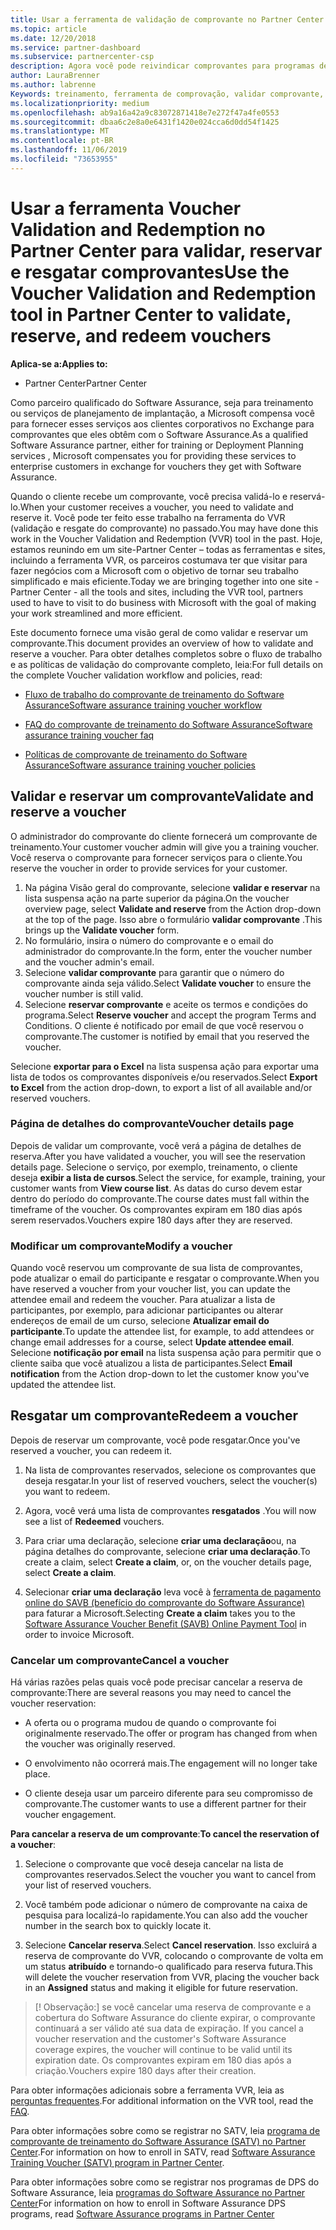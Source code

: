 ```yaml
---
title: Usar a ferramenta de validação de comprovante no Partner Center para treinamento e outros comprovantes | Centro de parceiros
ms.topic: article
ms.date: 12/20/2018
ms.service: partner-dashboard
ms.subservice: partnercenter-csp
description: Agora você pode reivindicar comprovantes para programas de treinamento e Software Assurance no Partner Center
author: LauraBrenner
ms.author: labrenne
Keywords: treinamento, ferramenta de comprovação, validar comprovante, declarações do Software Assurance, DPS, SATV
ms.localizationpriority: medium
ms.openlocfilehash: ab9a16a42a9c83072871418e7e272f47a4fe0553
ms.sourcegitcommit: dbaa6c2e8a0e6431f1420e024cca6d0dd54f1425
ms.translationtype: MT
ms.contentlocale: pt-BR
ms.lasthandoff: 11/06/2019
ms.locfileid: "73653955"
---
```

# <a name="use-the-voucher-validation-and-redemption-tool-in-partner-center-to-validate-reserve-and-redeem-vouchers"></a><span data-ttu-id="082c6-104">Usar a ferramenta Voucher Validation and Redemption no Partner Center para validar, reservar e resgatar comprovantes</span><span class="sxs-lookup"><span data-stu-id="082c6-104">Use the Voucher Validation and Redemption tool in Partner Center to validate, reserve, and redeem vouchers</span></span> 

<span data-ttu-id="082c6-105">**Aplica-se a:**</span><span class="sxs-lookup"><span data-stu-id="082c6-105">**Applies to:**</span></span>

- <span data-ttu-id="082c6-106">Partner Center</span><span class="sxs-lookup"><span data-stu-id="082c6-106">Partner Center</span></span>

<span data-ttu-id="082c6-107">Como parceiro qualificado do Software Assurance, seja para treinamento ou serviços de planejamento de implantação, a Microsoft compensa você para fornecer esses serviços aos clientes corporativos no Exchange para comprovantes que eles obtêm com o Software Assurance.</span><span class="sxs-lookup"><span data-stu-id="082c6-107">As a qualified Software Assurance partner, either for training or Deployment Planning services , Microsoft compensates you for providing these services to enterprise customers in exchange for vouchers they get with Software Assurance.</span></span>

<span data-ttu-id="082c6-108">Quando o cliente recebe um comprovante, você precisa validá-lo e reservá-lo.</span><span class="sxs-lookup"><span data-stu-id="082c6-108">When your customer receives a voucher, you need to validate and reserve it.</span></span> <span data-ttu-id="082c6-109">Você pode ter feito esse trabalho na ferramenta do VVR (validação e resgate do comprovante) no passado.</span><span class="sxs-lookup"><span data-stu-id="082c6-109">You may have done this work in the Voucher Validation and Redemption (VVR) tool in the past.</span></span> <span data-ttu-id="082c6-110">Hoje, estamos reunindo em um site-Partner Center – todas as ferramentas e sites, incluindo a ferramenta VVR, os parceiros costumava ter que visitar para fazer negócios com a Microsoft com o objetivo de tornar seu trabalho simplificado e mais eficiente.</span><span class="sxs-lookup"><span data-stu-id="082c6-110">Today we are bringing together into one site - Partner Center - all the tools and sites, including the VVR tool, partners used to have to visit to do business with Microsoft with the goal of making your work streamlined and more efficient.</span></span>

<span data-ttu-id="082c6-111">Este documento fornece uma visão geral de como validar e reservar um comprovante.</span><span class="sxs-lookup"><span data-stu-id="082c6-111">This document provides an overview of how to validate and reserve a voucher.</span></span> <span data-ttu-id="082c6-112">Para obter detalhes completos sobre o fluxo de trabalho e as políticas de validação do comprovante completo, leia:</span><span class="sxs-lookup"><span data-stu-id="082c6-112">For full details on the complete Voucher validation workflow and policies, read:</span></span> 

- [<span data-ttu-id="082c6-113">Fluxo de trabalho do comprovante de treinamento do Software Assurance</span><span class="sxs-lookup"><span data-stu-id="082c6-113">Software assurance training voucher workflow</span></span>](https://query.prod.cms.rt.microsoft.com/cms/api/am/binary/RE3krfK)

- [<span data-ttu-id="082c6-114">FAQ do comprovante de treinamento do Software Assurance</span><span class="sxs-lookup"><span data-stu-id="082c6-114">Software assurance training voucher faq</span></span>](https://query.prod.cms.rt.microsoft.com/cms/api/am/binary/RE3kz5o) 

- [<span data-ttu-id="082c6-115">Políticas de comprovante de treinamento do Software Assurance</span><span class="sxs-lookup"><span data-stu-id="082c6-115">Software assurance training voucher policies</span></span>](https://query.prod.cms.rt.microsoft.com/cms/api/am/binary/RE3koEP) 


## <a name="validate-and-reserve-a-voucher"></a><span data-ttu-id="082c6-116">Validar e reservar um comprovante</span><span class="sxs-lookup"><span data-stu-id="082c6-116">Validate and reserve a voucher</span></span>

<span data-ttu-id="082c6-117">O administrador do comprovante do cliente fornecerá um comprovante de treinamento.</span><span class="sxs-lookup"><span data-stu-id="082c6-117">Your customer voucher admin will give you a training voucher.</span></span> <span data-ttu-id="082c6-118">Você reserva o comprovante para fornecer serviços para o cliente.</span><span class="sxs-lookup"><span data-stu-id="082c6-118">You reserve the voucher in order to provide services for your customer.</span></span>

1. <span data-ttu-id="082c6-119">Na página Visão geral do comprovante, selecione **validar e reservar** na lista suspensa ação na parte superior da página.</span><span class="sxs-lookup"><span data-stu-id="082c6-119">On the voucher overview page, select **Validate and reserve** from the Action drop-down at the top of the page.</span></span> <span data-ttu-id="082c6-120">Isso abre o formulário **validar comprovante** .</span><span class="sxs-lookup"><span data-stu-id="082c6-120">This brings up the **Validate voucher** form.</span></span>
2. <span data-ttu-id="082c6-121">No formulário, insira o número do comprovante e o email do administrador do comprovante.</span><span class="sxs-lookup"><span data-stu-id="082c6-121">In the form, enter the voucher number and the voucher admin's email.</span></span>
3. <span data-ttu-id="082c6-122">Selecione **validar comprovante** para garantir que o número do comprovante ainda seja válido.</span><span class="sxs-lookup"><span data-stu-id="082c6-122">Select **Validate voucher** to ensure the voucher number is still valid.</span></span>
4. <span data-ttu-id="082c6-123">Selecione **reservar comprovante** e aceite os termos e condições do programa.</span><span class="sxs-lookup"><span data-stu-id="082c6-123">Select **Reserve voucher** and accept the program Terms and Conditions.</span></span> <span data-ttu-id="082c6-124">O cliente é notificado por email de que você reservou o comprovante.</span><span class="sxs-lookup"><span data-stu-id="082c6-124">The customer is notified by email that you reserved the voucher.</span></span>

<span data-ttu-id="082c6-125">Selecione **exportar para o Excel** na lista suspensa ação para exportar uma lista de todos os comprovantes disponíveis e/ou reservados.</span><span class="sxs-lookup"><span data-stu-id="082c6-125">Select **Export to Excel** from the action drop-down, to export a list of all available and/or reserved vouchers.</span></span>

### <a name="voucher-details-page"></a><span data-ttu-id="082c6-126">Página de detalhes do comprovante</span><span class="sxs-lookup"><span data-stu-id="082c6-126">Voucher details page</span></span>

<span data-ttu-id="082c6-127">Depois de validar um comprovante, você verá a página de detalhes de reserva.</span><span class="sxs-lookup"><span data-stu-id="082c6-127">After you have validated a voucher, you will see the reservation details page.</span></span> <span data-ttu-id="082c6-128">Selecione o serviço, por exemplo, treinamento, o cliente deseja **exibir a lista de cursos**.</span><span class="sxs-lookup"><span data-stu-id="082c6-128">Select the service, for example, training, your customer wants from **View course list**.</span></span>
<span data-ttu-id="082c6-129">As datas do curso devem estar dentro do período do comprovante.</span><span class="sxs-lookup"><span data-stu-id="082c6-129">The course dates must fall within the timeframe of the voucher.</span></span> <span data-ttu-id="082c6-130">Os comprovantes expiram em 180 dias após serem reservados.</span><span class="sxs-lookup"><span data-stu-id="082c6-130">Vouchers expire 180 days after they are reserved.</span></span>

### <a name="modify-a-voucher"></a><span data-ttu-id="082c6-131">Modificar um comprovante</span><span class="sxs-lookup"><span data-stu-id="082c6-131">Modify a voucher</span></span>

<span data-ttu-id="082c6-132">Quando você reservou um comprovante de sua lista de comprovantes, pode atualizar o email do participante e resgatar o comprovante.</span><span class="sxs-lookup"><span data-stu-id="082c6-132">When you have reserved a voucher from your voucher list, you can update the attendee email and redeem the voucher.</span></span> <span data-ttu-id="082c6-133">Para atualizar a lista de participantes, por exemplo, para adicionar participantes ou alterar endereços de email de um curso, selecione **Atualizar email do participante**.</span><span class="sxs-lookup"><span data-stu-id="082c6-133">To update the attendee list, for example, to add attendees or change email addresses for a course, select **Update attendee email**.</span></span> <span data-ttu-id="082c6-134">Selecione **notificação por email** na lista suspensa ação para permitir que o cliente saiba que você atualizou a lista de participantes.</span><span class="sxs-lookup"><span data-stu-id="082c6-134">Select **Email notification** from the Action drop-down to let the customer know you've updated the attendee list.</span></span>

## <a name="redeem-a-voucher"></a><span data-ttu-id="082c6-135">Resgatar um comprovante</span><span class="sxs-lookup"><span data-stu-id="082c6-135">Redeem a voucher</span></span>

<span data-ttu-id="082c6-136">Depois de reservar um comprovante, você pode resgatar.</span><span class="sxs-lookup"><span data-stu-id="082c6-136">Once you've reserved a voucher, you can redeem it.</span></span> 

1. <span data-ttu-id="082c6-137">Na lista de comprovantes reservados, selecione os comprovantes que deseja resgatar.</span><span class="sxs-lookup"><span data-stu-id="082c6-137">In your list of reserved vouchers, select the voucher(s) you want to redeem.</span></span> 
2. <span data-ttu-id="082c6-138">Agora, você verá uma lista de comprovantes **resgatados** .</span><span class="sxs-lookup"><span data-stu-id="082c6-138">You will now see a list of **Redeemed** vouchers.</span></span>

4. <span data-ttu-id="082c6-139">Para criar uma declaração, selecione **criar uma declaração**ou, na página detalhes do comprovante, selecione **criar uma declaração**.</span><span class="sxs-lookup"><span data-stu-id="082c6-139">To create a claim, select **Create a claim**, or, on the voucher details page, select **Create a claim**.</span></span>

5. <span data-ttu-id="082c6-140">Selecionar **criar uma declaração** leva você à [ferramenta de pagamento online do SAVB (benefício do comprovante do Software Assurance)](https://planningservices.partners.extranet.microsoft.com/en/Pages/getpaid.aspx) para faturar a Microsoft.</span><span class="sxs-lookup"><span data-stu-id="082c6-140">Selecting **Create a claim** takes you to the [Software Assurance Voucher Benefit (SAVB) Online Payment Tool](https://planningservices.partners.extranet.microsoft.com/en/Pages/getpaid.aspx) in order to invoice Microsoft.</span></span>


### <a name="cancel-a-voucher"></a><span data-ttu-id="082c6-141">Cancelar um comprovante</span><span class="sxs-lookup"><span data-stu-id="082c6-141">Cancel a voucher</span></span>

<span data-ttu-id="082c6-142">Há várias razões pelas quais você pode precisar cancelar a reserva de comprovante:</span><span class="sxs-lookup"><span data-stu-id="082c6-142">There are several reasons you may need to cancel the voucher reservation:</span></span>

- <span data-ttu-id="082c6-143">A oferta ou o programa mudou de quando o comprovante foi originalmente reservado.</span><span class="sxs-lookup"><span data-stu-id="082c6-143">The offer or program has changed from when the voucher was originally reserved.</span></span>

- <span data-ttu-id="082c6-144">O envolvimento não ocorrerá mais.</span><span class="sxs-lookup"><span data-stu-id="082c6-144">The engagement will no longer take place.</span></span>

- <span data-ttu-id="082c6-145">O cliente deseja usar um parceiro diferente para seu compromisso de comprovante.</span><span class="sxs-lookup"><span data-stu-id="082c6-145">The customer wants to use a different partner for their voucher engagement.</span></span>

<span data-ttu-id="082c6-146">**Para cancelar a reserva de um comprovante**:</span><span class="sxs-lookup"><span data-stu-id="082c6-146">**To cancel the reservation of a voucher**:</span></span>

1. <span data-ttu-id="082c6-147">Selecione o comprovante que você deseja cancelar na lista de comprovantes reservados.</span><span class="sxs-lookup"><span data-stu-id="082c6-147">Select the voucher you want to cancel from your list of reserved vouchers.</span></span>

2. <span data-ttu-id="082c6-148">Você também pode adicionar o número de comprovante na caixa de pesquisa para localizá-lo rapidamente.</span><span class="sxs-lookup"><span data-stu-id="082c6-148">You can also add the voucher number in the search box to quickly locate it.</span></span> 

3. <span data-ttu-id="082c6-149">Selecione **Cancelar reserva**.</span><span class="sxs-lookup"><span data-stu-id="082c6-149">Select **Cancel reservation**.</span></span> <span data-ttu-id="082c6-150">Isso excluirá a reserva de comprovante do VVR, colocando o comprovante de volta em um status **atribuído** e tornando-o qualificado para reserva futura.</span><span class="sxs-lookup"><span data-stu-id="082c6-150">This will delete the voucher reservation from VVR, placing the voucher back in an **Assigned** status and making it eligible for future reservation.</span></span>

>[! Observação:]<span data-ttu-id="082c6-151"> se você cancelar uma reserva de comprovante e a cobertura do Software Assurance do cliente expirar, o comprovante continuará a ser válido até sua data de expiração.</span><span class="sxs-lookup"><span data-stu-id="082c6-151"> If you cancel a voucher reservation and the customer's Software Assurance coverage expires, the voucher will continue to be valid until its expiration date.</span></span> <span data-ttu-id="082c6-152">Os comprovantes expiram em 180 dias após a criação.</span><span class="sxs-lookup"><span data-stu-id="082c6-152">Vouchers expire 180 days after their creation.</span></span>

<span data-ttu-id="082c6-153">Para obter informações adicionais sobre a ferramenta VVR, leia as [perguntas frequentes](vvr-faq.md).</span><span class="sxs-lookup"><span data-stu-id="082c6-153">For additional information on the VVR tool, read the [FAQ](vvr-faq.md).</span></span>

<span data-ttu-id="082c6-154">Para obter informações sobre como se registrar no SATV, leia [programa de comprovante de treinamento do Software Assurance (SATV) no Partner Center](software-assurance-satv.md).</span><span class="sxs-lookup"><span data-stu-id="082c6-154">For information on how to enroll in SATV, read [Software Assurance Training Voucher (SATV) program in Partner Center](software-assurance-satv.md).</span></span>

<span data-ttu-id="082c6-155">Para obter informações sobre como se registrar nos programas de DPS do Software Assurance, leia [programas do Software Assurance no Partner Center](software-assurance-dps.md)</span><span class="sxs-lookup"><span data-stu-id="082c6-155">For information on how to enroll in Software Assurance DPS programs, read [Software Assurance programs in Partner Center](software-assurance-dps.md)</span></span>

